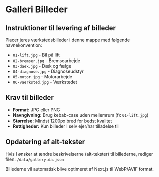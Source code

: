 # Galleri Billeder

## Instruktioner til levering af billeder

Placer jeres værkstedsbilleder i denne mappe med følgende navnekonvention:

- `01-lift.jpg` - Bil på lift
- `02-bremser.jpg` - Bremsearbejde
- `03-daek.jpg` - Dæk og fælge
- `04-diagnose.jpg` - Diagnoseudstyr
- `05-motor.jpg` - Motorarbejde
- `06-vaerksted.jpg` - Værkstedet

## Krav til billeder

- **Format:** JPG eller PNG
- **Navngivning:** Brug kebab-case uden mellemrum (fx `01-lift.jpg`)
- **Størrelse:** Mindst 1200px bred for bedst kvalitet
- **Rettigheder:** Kun billeder I selv ejer/har tilladelse til

## Opdatering af alt-tekster

Hvis I ønsker at ændre beskrivelserne (alt-tekster) til billederne, rediger filen:
`/data/gallery.da.json`

Billederne vil automatisk blive optimeret af Next.js til WebP/AVIF format.

